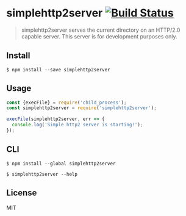 # simplehttp2server [![Build Status](https://travis-ci.org/1000ch/simplehttp2server.svg?branch=master)](https://travis-ci.org/1000ch/simplehttp2server)

> simplehttp2server serves the current directory on an HTTP/2.0 capable server. This server is for development purposes only.

## Install

```
$ npm install --save simplehttp2server
```


## Usage

```js
const {execFile} = require('child_process');
const simplehttp2server = require('simplehttp2server');

execFile(simplehttp2server, err => {
  console.log('Simple http2 server is starting!');
});
```


## CLI

```
$ npm install --global simplehttp2server
```

```
$ simplehttp2server --help
```


## License

MIT
